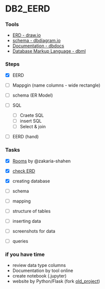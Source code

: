 # DB2_EERD

### Tools 
 
- [ERD - draw.io](https://draw.io)
- [schema - dbdiagram.io](https://dbdiagram.io/home)
- [Documentation - dbdocs](https://dbdocs.io/?utm_source=dbdiagram)
- [Database Markup Language - dbml](https://www.dbml.org/home/#intro)

### Steps

- [x] EERD
- [ ] Mappgin (name columns - wide rectangle)
- [ ] schema (ER Model)
- [ ] SQL
  - [ ] Craete SQL
  - [ ] insert SQL
  - [ ]  Select & join
-  [ ] EERD (hand)


 ### Tasks
 
 - [x] [Rooms](/rooms.md)  by @zakaria-shahen
 - [x] [check ERD](/ERD.drawio)
 - [x] creating database
 - [ ] schema
 - [ ] mapping
 - [ ] structure of tables
 - [ ] inserting data
 - [ ] screenshots for data
 - [ ] queries 


### if you have time 

- review data type columns
- Documentation by tool online 
- create notebook (.jupyter)
- website by Python/Flask (fork [old_project](https://github.com/zakaria-shahen/MyCS50/tree/main/Final_Project)) 
